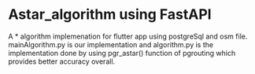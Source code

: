 # Astar_algorithm using FastAPI
A * algorithm implemenation for flutter app using postgreSql and osm file.
mainAlgorithm.py is our implementation and algorithm.py is the implementation done by using pgr_astar() function of pgrouting which provides better accuracy overall.
